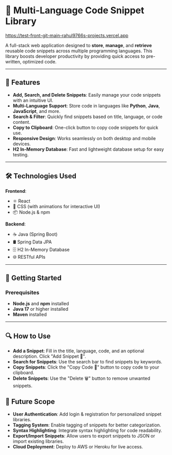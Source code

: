 # 🚀 Multi-Language Code Snippet Library

https://test-front-git-main-rahul9766s-projects.vercel.app

A full-stack web application designed to **store**, **manage**, and **retrieve** reusable code snippets across multiple programming languages. This library boosts developer productivity by providing quick access to pre-written, optimized code.

---

## 🌟 Features

- **Add, Search, and Delete Snippets**: Easily manage your code snippets with an intuitive UI.
- **Multi-Language Support**: Store code in languages like **Python**, **Java**, **JavaScript**, and more.
- **Search & Filter**: Quickly find snippets based on title, language, or code content.
- **Copy to Clipboard**: One-click button to copy code snippets for quick use.
- **Responsive Design**: Works seamlessly on both desktop and mobile devices.
- **H2 In-Memory Database**: Fast and lightweight database setup for easy testing.

---

## 🛠️ Technologies Used

**Frontend**:
- ⚛️ React
- 🎨 CSS (with animations for interactive UI)
- 📦 Node.js & npm

**Backend**:
- ☕ Java (Spring Boot)
- 🛢️ Spring Data JPA
- 🗄️ H2 In-Memory Database
- 🌐 RESTful APIs

---

## 🚀 Getting Started

### Prerequisites
- **Node.js** and **npm** installed
- **Java 17** or higher installed
- **Maven** installed

---


## 🔍 How to Use
- **Add a Snippet**: Fill in the title, language, code, and an optional description. Click "Add Snippet 🚀".
- **Search for Snippets**: Use the search bar to find snippets by keywords.
- **Copy Snippets**: Click the "Copy Code 📄" button to copy code to your clipboard.
- **Delete Snippets**: Use the "Delete 🗑️" button to remove unwanted snippets.


## 🔮 Future Scope
- **User Authentication**: Add login & registration for personalized snippet libraries.
- **Tagging System**: Enable tagging of snippets for better categorization.
- **Syntax Highlighting**: Integrate syntax highlighting for code readability.
- **Export/Import Snippets**: Allow users to export snippets to JSON or import existing libraries.
- **Cloud Deployment**: Deploy to AWS or Heroku for live access.
